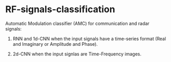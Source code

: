# RF-signals-classification

Automatic Modulation classifier (AMC) for communication and radar signals:

1. RNN and 1d-CNN when the input signals have a time-series format (Real and Imaginary or Amplitude and Phase).

2. 2d-CNN when the input signlas are Time-Frequency images.
